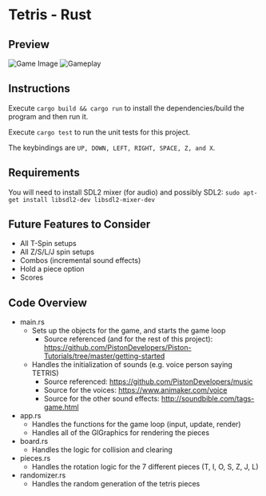 # Tetris - Rust

## Preview
![Game Image](https://i.imgur.com/1MWAXAK.png)
![Gameplay](https://media.giphy.com/media/j52OZknhdrPQCievsn/giphy.gif)

## Instructions
Execute `cargo build && cargo run` to install the dependencies/build the program and then run it.

Execute `cargo test` to run the unit tests for this project.

The keybindings are `UP, DOWN, LEFT, RIGHT, SPACE, Z, and X`.

## Requirements
You will need to install SDL2 mixer (for audio) and possibly SDL2: `sudo apt-get install libsdl2-dev libsdl2-mixer-dev`

## Future Features to Consider
- All T-Spin setups
- All Z/S/L/J spin setups
- Combos (incremental sound effects)
- Hold a piece option
- Scores

## Code Overview
- main.rs
  - Sets up the objects for the game, and starts the game loop
    - Source referenced (and for the rest of this project): https://github.com/PistonDevelopers/Piston-Tutorials/tree/master/getting-started
  - Handles the initialization of sounds (e.g. voice person saying TETRIS)
    - Source referenced: https://github.com/PistonDevelopers/music
    - Source for the voices: https://www.animaker.com/voice
    - Source for the other sound effects: http://soundbible.com/tags-game.html
- app.rs
  - Handles the functions for the game loop (input, update, render)
  - Handles all of the GlGraphics for rendering the pieces
- board.rs
  - Handles the logic for collision and clearing
- pieces.rs
  - Handles the rotation logic for the 7 different pieces (T, I, O, S, Z, J, L)
- randomizer.rs
  - Handles the random generation of the tetris pieces
